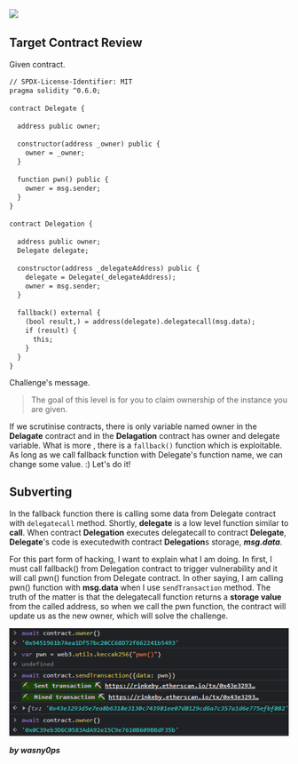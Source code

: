 <img src="https://ethernaut.openzeppelin.com/imgs/BigLevel6.svg">

## Target Contract Review

Given contract.

```solidity
// SPDX-License-Identifier: MIT
pragma solidity ^0.6.0;

contract Delegate {

  address public owner;

  constructor(address _owner) public {
    owner = _owner;
  }

  function pwn() public {
    owner = msg.sender;
  }
}

contract Delegation {

  address public owner;
  Delegate delegate;

  constructor(address _delegateAddress) public {
    delegate = Delegate(_delegateAddress);
    owner = msg.sender;
  }

  fallback() external {
    (bool result,) = address(delegate).delegatecall(msg.data);
    if (result) {
      this;
    }
  }
}
```

Challenge's message.

> The goal of this level is for you to claim ownership of the instance you are given.

If we scrutinise contracts, there is only variable named owner in the **Delagate** contract and in the **Delagation** contract has owner and delegate variable. What is more , there is  a ```fallback()``` function which is exploitable. As long as we call fallback function with Delegate's function name, we can change some value. :) Let's do it!

## Subverting

In the fallback function there is calling some data from Delegate contract with ```delegatecall``` method. Shortly, **delegate** is a low level function similar to **call**. When contract **Delegation** executes delegatecall to contract **Delegate**, **Delegate**'s code is executedwith contract **Delegation**s storage, **_msg.data_**.

For this part form of hacking, I want to explain what I am doing. In first, I must call fallback() from Delegation contract to trigger vulnerability and it will call pwn() function from Delegate contract. In other saying, I am calling pwn() function with **msg.data** when I use ```sendTransaction``` method. The truth of the matter is that the delegatecall function returns a **storage value** from the called address, so when we call the pwn function, the contract will update us as the new owner, which will solve the challenge.

<img src="https://github.com/wasny0ps/Ethernaut-Challenges/blob/main/Challenges/Delegation/img/console.png">

**_by wasny0ps_**
